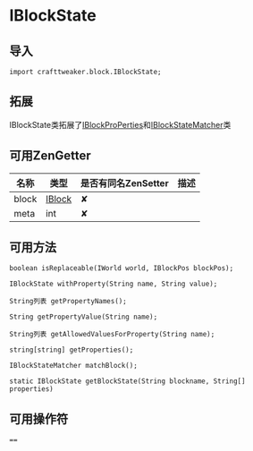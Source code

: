 # IBlockState

## 导入

`import crafttweaker.block.IBlockState;`

## 拓展

IBlockState类拓展了[IBlockProPerties](crafttweaker-lib/block/iblockstate)和[IBlockStateMatcher](crafttweaker-lib/block/iblockstatematcher)类

## 可用ZenGetter

| 名称 | 类型 | 是否有同名ZenSetter | 描述 |
|-----|------|------|------|
|block|[IBlock](crafttweaker-lib/block/iblock)|✘||
|meta|int|✘||

## 可用方法

`boolean isReplaceable(IWorld world, IBlockPos blockPos);`

`IBlockState withProperty(String name, String value);`

`String列表 getPropertyNames();`

`String getPropertyValue(String name);`

`String列表 getAllowedValuesForProperty(String name);`

`string[string] getProperties();`

`IBlockStateMatcher matchBlock();`

`static IBlockState getBlockState(String blockname, String[] properties)`

## 可用操作符

`==`
